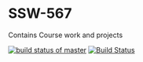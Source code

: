 # SSW-567
Contains Course work and projects

[![build status of master](https://travis-ci.org/starkworld/SSW-567.svg?branch=main)](https://travis-ci.org/stakrworld/SSW-567)
[![Build Status](https://api.travis-ci.org/starkworld/SSW-567.png?branch=main)](https://travis-ci.org/starkworld/SSW-567)
